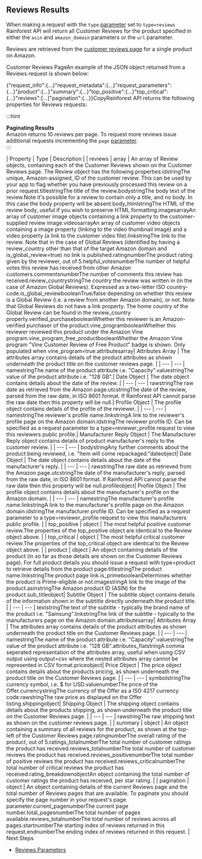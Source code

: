 Reviews Results
---------------

When making a request with the `type` [parameter](/docs/product-data-api/parameters/reviews) set to `type=reviews` Rainforest API will return all Customer Reviews for the product specified in either the `asin` and `amazon_domain` parameters or the `url` parameter.

Reviews are retrieved from the [customer reviews page](https://www.amazon.com/product-reviews/B073JYC4XM) for a single product on Amazon.

![]()Customer Reviews PageAn example of the JSON object returned from a Reviews request is shown below:

{"request\_info":{...}"request\_metadata":{...}"request\_parameters":{...}"product":{...}"summary":{...}"top\_positive":{...}"top\_critical":{...}"reviews":[...]"pagination":{...}}CopyRainforest API returns the following properties for Reviews requests:

  
:::hint



**Paginating Results**  
Amazon returns 10 reviews per page. To request more reviews issue additional requests incrementing the `page` [parameter](/docs/product-data-api/parameters/reviews).  
:::

| Property | Type | Description |
| reviews | array | An array of Review objects, containing each of the Customer Reviews shown on the Customer Reviews page. The Review object has the following properties:idstringThe unique, Amazon-assigned, ID of the customer review. This can be used by your app to flag whether you have previously processed this review on a prior request.titlestringThe title of the review.bodystringThe body text of the review.Note it's possible for a review to contain only a title, and no body. In this case the body property will be absent.body\_htmlstringThe HTML of the review body, useful if you wish to preserve HTML formatting.imagesarrayAn array of customer image objects containing a link property to the customer-supplied review image.videosarrayAn array of customer video objects containing a image property (linking to the video thumbnail image) and a video property (a link to the customer video file).linkstringThe link to the review. Note that in the case of Global Reviews (identified by having a review\_country other than that of the target Amazon domain and is\_global\_review=true) no link is published.ratingnumberThe product rating given by the reviewer, out of 5.helpful\_votesnumberThe number of helpful votes this review has received from other Amazon customers.commentsnumberThe number of comments this review has received.review\_countrystringThe country the review was written in (in the case of Amazon Global Reviews). Expressed as a two-letter ISO country-code.is\_global\_reviewbooleanTrue/false depending on whether this review is a Global Review (i.e. a review from another Amazon domain), or not. Note that Global Reviews do not have a link property. The home country of the Global Review can be found in the review\_country property.verified\_purchasebooleanWhether this reviewer is an Amazon-verified purchaser of the product.vine\_programbooleanWhether this reviewer reviewed this product under the Amazon Vine program.vine\_program\_free\_productbooleanWhether the Amazon Vine program "Vine Customer Review of Free Product" badge is shown. Only populated when vine\_program=true.attributesarray| Attributes Array | The attributes array contains details of the product attributes as shown underneath the product title on the customer reviews page. |
| --- | --- |
namestringThe name of the product attribute i.e. "Capacity".valuestringThe value of the product attribute i.e. "128 GB".| Date Object | The date object contains details about the date of the review. |
| --- | --- |
rawstringThe raw date as retrieved from the Amazon page.utcstringThe date of the review, parsed from the raw date, in ISO 8601 format. If Rainforest API cannot parse the raw date then this property will be null.| Profile Object | The profile object contains details of the profile of the reviewer. |
| --- | --- |
namestringThe reviewer's profile name.linkstringA link to the reviewer's profile page on the Amazon domain.idstringThe reviewer profile ID. Can be specified as a request parameter to a type=reviewer\_profile request to view this reviewers public profile.| Manufacturer Reply Object | The Manufacturer Reply object contains details of product manufacturer's reply to the customer review. |
| --- | --- |
bodystringAny further comments about the product being reviewed, i.e. "Item will come repackaged."dateobject| Date Object | The date object contains details about the date of the manufacturer's reply. |
| --- | --- |
rawstringThe raw date as retrieved from the Amazon page.utcstringThe date of the manufacturer's reply, parsed from the raw date, in ISO 8601 format. If Rainforest API cannot parse the raw date then this property will be null.profileobject| Profile Object | The profile object contains details about the manufacturer's profile on the Amazon domain. |
| --- | --- |
namestringThe manufacturer's profile name.linkstringA link to the manufacturer's profile page on the Amazon domain.idstringThe manufacturer profile ID. Can be specified as a request parameter to a type=reviewer\_profile request to view this manufacturers public profile. |
| top\_positive | object | The most helpful positive customer review.The properties of the top\_positive object are identical to the Review object above. |
| top\_critical | object | The most helpful critical customer review.The properties of the top\_critical object are identical to the Review object above. |
| product | object | An object containing details of the product (in so far as those details are shown on the Customer Reviews page). For full product details you should issue a request with type=product to retrieve details from the product page.titlestringThe product name.linkstringThe product page link.is\_primebooleanDetermines whether the product is Prime-eligible or not.imagestringA link to the image of the product.asinstringThe Amazon product ID (ASIN) for the product.sub\_titleobject| Subtitle Object | The subtitle object contains details of the information shown in the subtitle directly underneath the product title. |
| --- | --- |
textstringThe text of the subtitle - typically the brand name of the product i.e. "Samsung".linkstringThe link of the subtitle - typically to the manufacturers page on the Amazon domain.attributesarray| Attributes Array | The attributes array contains details of the product attributes as shown underneath the product title on the Customer Reviews page. |
| --- | --- |
namestringThe name of the product attribute i.e. "Capacity".valuestringThe value of the product attribute i.e. "128 GB".attributes\_flatstringA comma seperated representation of the attributes array, useful when using CSV output using output=csv where the nested attributes array cannot be represented in CSV format.priceobject| Price Object | The price object contains details about the products pricing, as shown underneath the product title on the Customer Reviews page. |
| --- | --- |
symbolstringThe currency symbol, i.e. $ for USD.valuenumberThe price of the Offer.currencystringThe currency of the Offer as a ISO 4217 currency code.rawstringThe raw price as displayed on the Offer listing.shippingobject| Shipping Object | The shipping object contains details about the products shipping, as shown underneath the product title on the Customer Reviews page. |
| --- | --- |
rawstringThe raw shipping text as shown on the customer reviews page. |
| summary | object | An object containing a summary of all reviews for the product, as shown at the top-left of the Customer Reviews page.ratingnumberThe overall rating of the product, out of 5.ratings\_totalnumberThe total number of customer ratings the product has received.reviews\_totalnumberThe total number of customer reviews the product has received.reviews\_positivenumberThe total number of positive reviews the product has received.reviews\_criticalnumberThe total number of critical reviews the product has received.rating\_breakdownobjectAn object containing the total number of customer ratings the product has received, per star rating. |
| pagination | object | An object containing details of the current Reviews page and the total number of Reviews pages that are available. To paginate you should specify the page number in your request's page parameter.current\_pagenumberThe current page number.total\_pagesnumberThe total number of pages available.reviews\_totalnumberThe total number of reviews across all pages.startnumberThe starting index of reviews returned in this request.endnumberThe ending index of reviews returned in this request. |
Next Steps

* [Reviews Parameters](/docs/product-data-api/parameters/reviews)
